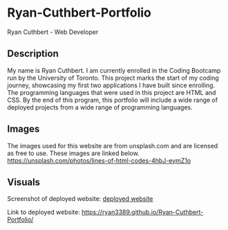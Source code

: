# Ryan-Cuthbert-Portfolio
Ryan Cuthbert - Web Developer

## Description
My name is Ryan Cuthbert. I am currently enrolled in the Coding Bootcamp run by the University of Toronto. This project marks the start of my coding journey, showcasing my first two applications I have built since enrolling. The programming languages that were used in this project are HTML and CSS. By the end of this program, this portfolio will include a wide range of deployed projects from a wide range of programming languages.

## Images
The images used for this website are from unsplash.com and are licensed as free to use. These images are linked below.
https://unsplash.com/photos/lines-of-html-codes-4hbJ-eymZ1o


## Visuals

Screenshot of deployed website:
[deployed website](/images/portfolio-screenshot.png)

Link to deployed website:
https://ryan3389.github.io/Ryan-Cuthbert-Portfolio/



